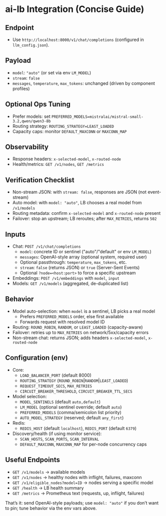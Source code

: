 # ai-lb Integration (Concise Guide)

## Endpoint
- Use `http://localhost:8000/v1/chat/completions` (configured in `llm_config.json`).

## Payload
- `model`: `"auto"` (or set via env `LM_MODEL`)
- `stream`: `false`
- `messages`, `temperature`, `max_tokens`: unchanged (driven by component profiles)

## Optional Ops Tuning
- Prefer models: set `PREFERRED_MODELS=mistralai/mistral-small-3.2,qwen/qwen3-8b`
- Routing strategy: `ROUTING_STRATEGY=LEAST_LOADED`
- Capacity caps: monitor `DEFAULT_MAXCONN` or `MAXCONN_MAP`

## Observability
- Response headers: `x-selected-model`, `x-routed-node`
- Health/metrics: `GET /v1/nodes`, `GET /metrics`

## Verification Checklist
- Non-stream JSON: with `stream: false`, responses are JSON (not event-stream)
- Auto model: with `model: "auto"`, LB chooses a real model from `/v1/models`
- Routing metadata: confirm `x-selected-model` and `x-routed-node` present
- Failover: stop an upstream; LB reroutes; after `MAX_RETRIES`, returns `502`

## Inputs

- Chat: `POST /v1/chat/completions`
  - `model`: concrete ID or sentinel ("auto"/"default" or env `LM_MODEL`)
  - `messages`: OpenAI-style array (optional system, required user)
  - Optional passthrough: `temperature`, `max_tokens`, etc.
  - `stream`: `false` (returns JSON) or `true` (Server-Sent Events)
  - Optional `?node=<host:port>` to force a specific upstream
- Embeddings: `POST /v1/embeddings` with `model`, `input`
- Models: `GET /v1/models` (aggregated, de-duplicated list)

## Behavior

- Model auto-selection: when `model` is a sentinel, LB picks a real model
  - Prefers `PREFERRED_MODELS` order, else first available
  - Forwards request with resolved model ID
- Routing: `ROUND_ROBIN`, `RANDOM`, or `LEAST_LOADED` (capacity-aware)
- Failover: retries up to `MAX_RETRIES` on network/5xx/capacity errors
- Non-stream chat: returns JSON; adds headers `x-selected-model`, `x-routed-node`

## Configuration (env)

- Core:
  - `LOAD_BALANCER_PORT` (default 8000)
  - `ROUTING_STRATEGY` (`ROUND_ROBIN`|`RANDOM`|`LEAST_LOADED`)
  - `REQUEST_TIMEOUT_SECS`, `MAX_RETRIES`
  - `CIRCUIT_BREAKER_THRESHOLD`, `CIRCUIT_BREAKER_TTL_SECS`
- Model selection:
  - `MODEL_SENTINELS` (default `auto,default`)
  - `LM_MODEL` (optional sentinel override; default `auto`)
  - `PREFERRED_MODELS` (comma/semicolon list priority)
  - `AUTO_MODEL_STRATEGY` (reserved; default `any_first`)
- Redis:
  - `REDIS_HOST` (default `localhost`), `REDIS_PORT` (default `6379`)
- Discovery/health (if using monitor service):
  - `SCAN_HOSTS`, `SCAN_PORTS`, `SCAN_INTERVAL`
  - `DEFAULT_MAXCONN`, `MAXCONN_MAP` for per-node concurrency caps

## Useful Endpoints

- `GET /v1/models` → available models
- `GET /v1/nodes` → healthy nodes with inflight, failures, maxconn
- `GET /v1/eligible_nodes?model=ID` → nodes serving a specific model
- `GET /health` → LB health summary
- `GET /metrics` → Prometheus text (requests, up, inflight, failures)

That’s it: send OpenAI-style payloads; use `model: "auto"` if you don’t want to pin; tune behavior via the env vars above.
